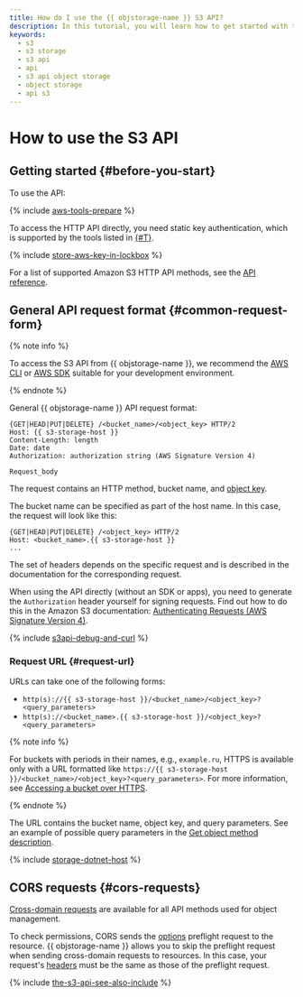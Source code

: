 ```yaml
---
title: How do I use the {{ objstorage-name }} S3 API?
description: In this tutorial, you will learn how to get started with the API, what an {{ objstorage-name }} API request is, and how to use cross-domain requests.
keywords:
  - s3
  - s3 storage
  - s3 api
  - api
  - s3 api object storage
  - object storage
  - api s3
---
```


# How to use the S3 API

## Getting started {#before-you-start}

To use the API:

{% include [aws-tools-prepare](../../_includes/aws-tools/aws-tools-prepare.md) %}

To access the HTTP API directly, you need static key authentication, which is supported by the tools listed in [{#T}](../tools/index.md).


{% include [store-aws-key-in-lockbox](../../_includes/storage/store-aws-key-in-lockbox.md) %}


For a list of supported Amazon S3 HTTP API methods, see the [API reference](api-ref/index.md).

## General API request format {#common-request-form}

{% note info %}

To access the S3 API from {{ objstorage-name }}, we recommend the [AWS CLI](../tools/aws-cli.md) or [AWS SDK](../tools/sdk/index.md) suitable for your development environment.

{% endnote %}

General {{ objstorage-name }} API request format:

```
{GET|HEAD|PUT|DELETE} /<bucket_name>/<object_key> HTTP/2
Host: {{ s3-storage-host }}
Content-Length: length
Date: date
Authorization: authorization string (AWS Signature Version 4)

Request_body
```

The request contains an HTTP method, bucket name, and [object key](../concepts/object.md).

The bucket name can be specified as part of the host name. In this case, the request will look like this:

```
{GET|HEAD|PUT|DELETE} /<object_key> HTTP/2
Host: <bucket_name>.{{ s3-storage-host }}
...
```

The set of headers depends on the specific request and is described in the documentation for the corresponding request.

When using the API directly (without an SDK or apps), you need to generate the `Authorization` header yourself for signing requests. Find out how to do this in the Amazon S3 documentation: [Authenticating Requests (AWS Signature Version 4)](https://docs.aws.amazon.com/AmazonS3/latest/API/sig-v4-authenticating-requests.html).

{% include [s3api-debug-and-curl](../../_includes/storage/s3api-debug-and-curl.md) %}

### Request URL {#request-url}

URLs can take one of the following forms:

* `http(s)://{{ s3-storage-host }}/<bucket_name>/<object_key>?<query_parameters>`
* `http(s)://<bucket_name>.{{ s3-storage-host }}/<object_key>?<query_parameters>`

{% note info %}

For buckets with periods in their names, e.g., `example.ru`, HTTPS is available only with a URL formatted like `https://{{ s3-storage-host }}/<bucket_name>/<object_key>?<query_parameters>`. For more information, see [Accessing a bucket over HTTPS](../concepts/bucket.md#bucket-https).

{% endnote %}

The URL contains the bucket name, object key, and query parameters. See an example of possible query parameters in the [Get object method description](api-ref/object/get.md).

{% include [storage-dotnet-host](../_includes_service/storage-dotnet-host.md) %}

## CORS requests {#cors-requests}

[Cross-domain requests](../concepts/cors.md) are available for all API methods used for object management.

To check permissions, CORS sends the [options](api-ref/object/options.md) preflight request to the resource. {{ objstorage-name }} allows you to skip the preflight request when sending cross-domain requests to resources. In this case, your request's [headers](api-ref/object/options.md#request-headers) must be the same as those of the preflight request.

{% include [the-s3-api-see-also-include](../../_includes/storage/the-s3-api-see-also-include.md) %}